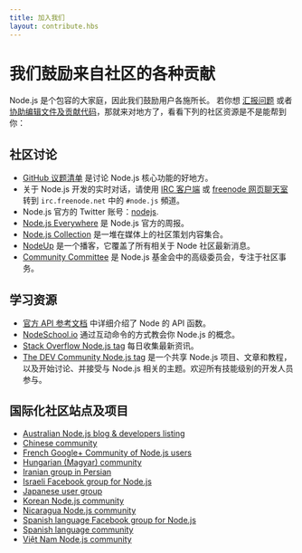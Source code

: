 ```yaml
---
title: 加入我们
layout: contribute.hbs
---
```


# 我们鼓励来自社区的各种贡献

Node.js 是个包容的大家庭，因此我们鼓励用户各施所长。 若你想 [汇报问题](https://github.com/nodejs/node/issues) 或者 [协助编辑文件及贡献代码](/zh-tw/get-involved/contribute/)，那就来对地方了，看看下列的社区资源是不是能帮到你：

## 社区讨论

- [GitHub 议题清单](https://github.com/nodejs/node/issues) 是讨论 Node.js 核心功能的好地方。
- 关于 Node.js 开发的实时对话，请使用 [IRC 客户端](http://en.wikipedia.org/wiki/Comparison_of_Internet_Relay_Chat_clients) 或 [freenode 网页聊天室](http://webchat.freenode.net/?channels=node.js) 转到 `irc.freenode.net` 中的 `#node.js` 頻道。
- Node.js 官方的 Twitter 账号：[nodejs](https://twitter.com/nodejs).
- [Node.js Everywhere](https://newsletter.nodejs.org) 是 Node.js 官方的周报。
- [Node.js Collection](https://medium.com/the-node-js-collection) 是一堆在媒体上的社区策划内容集合。
- [NodeUp](http://nodeup.com) 是一个播客，它覆盖了所有相关于 Node 社区最新消息。
- [Community Committee](https://github.com/nodejs/community-committee) 是 Node.js 基金会中的高级委员会，专注于社区事务。


## 学习资源

- [官方 API 参考文档](/api) 中详细介绍了 Node 的 API 函数。
- [NodeSchool.io](http://nodeschool.io) 通过互动命令的方式教会你 Node.js 的概念。
- [Stack Overflow Node.js tag](http://stackoverflow.com/questions/tagged/node.js) 每日收集最新资讯。
- [The DEV Community Node.js tag](https://dev.to/t/node) 是一个共享 Node.js 项目、文章和教程，以及开始讨论、并接受与 Node.js 相关的主题。欢迎所有技能级别的开发人员参与。

## 国际化社区站点及项目

- [Australian Node.js blog &amp; developers listing](http://nodejs.org.au/)
- [Chinese community](http://cnodejs.org)
- [French Google+ Community of Node.js users](https://plus.google.com/communities/113346206415381691435)
- [Hungarian (Magyar) community](http://nodehun.blogspot.com/)
- [Iranian group in Persian](http://nodejs.ir)
- [Israeli Facebook group for Node.js](https://www.facebook.com/groups/node.il/)
- [Japanese user group](http://nodejs.jp/)
- [Korean Node.js community](http://nodejs.github.io/nodejs-ko/)
- [Nicaragua Node.js community](http://nodenica.com/)
- [Spanish language Facebook group for Node.js](https://www.facebook.com/groups/node.es/)
- [Spanish language community](http://nodehispano.com)
- [Việt Nam Node.js community](http://nodejs.vn)
